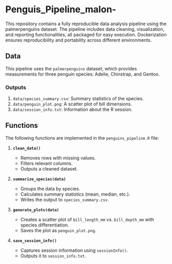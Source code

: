 # Penguis_Pipeline_malon-
This repository contains a fully reproducible data analysis pipeline using the palmerpenguins dataset. The pipeline includes data cleaning, visualization, and reporting functionalities, all packaged for easy execution. Dockerization ensures reproducibility and portability across different environments.


## Data

This pipeline uses the `palmerpenguins` dataset, which provides measurements for three penguin species: Adelie, Chinstrap, and Gentoo.

### Outputs
1. `data/species_summary.csv`: Summary statistics of the species.
2. `data/penguin_plot.png`: A scatter plot of bill dimensions.
3. `data/session_info.txt`: Information about the R session.

## Functions

The following functions are implemented in the `penguins_pipeline.R` file:

1. **`clean_data()`**
   - Removes rows with missing values.
   - Filters relevant columns.
   - Outputs a cleaned dataset.

2. **`summarize_species(data)`**
   - Groups the data by species.
   - Calculates summary statistics (mean, median, etc.).
   - Writes the output to `species_summary.csv`.

3. **`generate_plots(data)`**
   - Creates a scatter plot of `bill_length_mm` vs. `bill_depth_mm` with species differentiation.
   - Saves the plot as `penguin_plot.png`.

4. **`save_session_info()`**
   - Captures session information using `sessionInfo()`.
   - Outputs it to `session_info.txt`.

